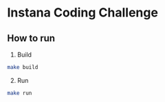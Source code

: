# Instana Coding Challenge

## How to run

1. Build

```bash
make build
```

2. Run

```bash
make run
```
